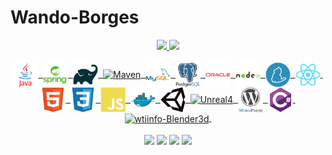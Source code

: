 # Wando-Borges

<div align="center">
  <a href="https://github.com/wtiinfo">
  <img height="160em" src="https://github-readme-stats.vercel.app/api?username=wtiinfo&show_icons=true&theme=dracula&include_all_commits=true&count_private=true"/>
  <img height="160em" src="https://github-readme-stats.vercel.app/api/top-langs/?username=wtiinfo&layout=compact&langs_count=7&theme=dracula"/>
</div>
  <br />
<div align="center" style="display: inline_block; color: 'black';">
  <img align="center" alt="Java" height="40" width="40" src="https://raw.githubusercontent.com/devicons/devicon/master/icons/java/java-original-wordmark.svg" />&#160;
  <img align="center" alt="Spring" height="40" width="40" src="https://raw.githubusercontent.com/devicons/devicon/master/icons/spring/spring-original-wordmark.svg" />&#160;
  <img align="center" alt="Gradle" height="40" width="40" src="https://raw.githubusercontent.com/devicons/devicon/master/icons/gradle/gradle-plain.svg">&#160;
  <img align="center" alt="Maven" height="40" width="40" src="https://img.icons8.com/ios/50/000000/maven-ios.png"/>&#160;
  <img align="center" alt="MySQL" height="40" width="40" src="https://raw.githubusercontent.com/devicons/devicon/master/icons/mysql/mysql-original-wordmark.svg" />&#160;
<img align="center" alt="PSQL" height="40" width="40" src="https://raw.githubusercontent.com/devicons/devicon/master/icons/postgresql/postgresql-original-wordmark.svg" />&#160;
  <img align="center" alt="wtiinfo-Oracle" height="40" width="40" src="https://raw.githubusercontent.com/devicons/devicon/master/icons/oracle/oracle-original.svg" />&#160;
  <img align="center" alt="NodeJS" height="40" width="40" src="https://raw.githubusercontent.com/devicons/devicon/master/icons/nodejs/nodejs-original-wordmark.svg" />&#160;
  <img align="center" alt="wtiinfo-Yarn" height="40" width="40" src="https://raw.githubusercontent.com/devicons/devicon/master/icons/yarn/yarn-original.svg" />&#160;
  <img align="center" alt="React" height="40" width="40" src="https://raw.githubusercontent.com/devicons/devicon/master/icons/react/react-original.svg">&#160;
  <img align="center" alt="HTML5" height="40" width="40" src="https://raw.githubusercontent.com/devicons/devicon/master/icons/html5/html5-original.svg">&#160;
  <img align="center" alt="CSS3" height="40" width="40" src="https://raw.githubusercontent.com/devicons/devicon/master/icons/css3/css3-original.svg">&#160;
  <img align="center" alt="Javascript" height="40" width="40" src="https://raw.githubusercontent.com/devicons/devicon/master/icons/javascript/javascript-plain.svg">&#160;
  <img align="center" alt="Docker" height="40" width="40" src="https://raw.githubusercontent.com/devicons/devicon/master/icons/docker/docker-original.svg">&#160;
  <img align="center" alt="Unity" height="40" width="40" src="https://raw.githubusercontent.com/devicons/devicon/master/icons/unity/unity-original.svg" />&#160;
  <img align="center" alt="Unreal4" height="40" width="40" src="https://img.icons8.com/ios-filled/50/000000/unreal-engine.png"/>&#160;
  <img align="center" alt="Wordpress" height="40" width="40" src="https://raw.githubusercontent.com/devicons/devicon/master/icons/wordpress/wordpress-original.svg" />&#160;
  <img align="center" alt="wtiinfo-Csharp" height="40" width="40" src="https://raw.githubusercontent.com/devicons/devicon/master/icons/csharp/csharp-original.svg">&#160; 
  <img align="center" alt="wtiinfo-Blender3d" height="40" width="40" src="https://img.icons8.com/color/48/000000/blender-3d.png" />&#160;
</div>
  <br />
<div align="center" style="display: inline_block"> 
  <a href="#" target="_blank"><img src="https://img.shields.io/badge/YouTube-FF0000?style=for-the-badge&logo=youtube&logoColor=white" target="_blank"></a>
  <a href = "mailto:"><img src="https://img.shields.io/badge/-Gmail-%23333?style=for-the-badge&logo=gmail&logoColor=white" target="_blank"></a>
  <a href="#" target="_blank"><img src="https://img.shields.io/badge/-LinkedIn-%230077B5?style=for-the-badge&logo=linkedin&logoColor=white" target="_blank"></a>
  <a href="#" target="_blank"><img src="https://img.shields.io/badge/-Instagram-%23E4405F?style=for-the-badge&logo=instagram&logoColor=white" target="_blank"></a> 

 <!-- ![Snake animation](https://github.com/wtiinfo/wtiinfo/blob/output/github-contribution-grid-snake.svg) -->
</div> 


